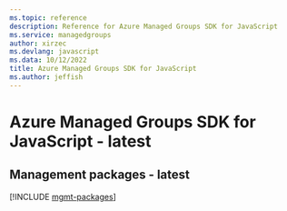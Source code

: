 ```yaml
---
ms.topic: reference
description: Reference for Azure Managed Groups SDK for JavaScript
ms.service: managedgroups
author: xirzec
ms.devlang: javascript
ms.data: 10/12/2022
title: Azure Managed Groups SDK for JavaScript
ms.author: jeffish
---
```

# Azure Managed Groups SDK for JavaScript - latest

## Management packages - latest
[!INCLUDE [mgmt-packages](managed-groups-mgmt-index.md)]